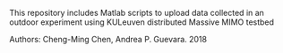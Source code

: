 This repository includes Matlab scripts to upload data collected in an outdoor experiment using KULeuven distributed Massive MIMO testbed

Authors: Cheng-Ming Chen, Andrea P. Guevara. 2018
